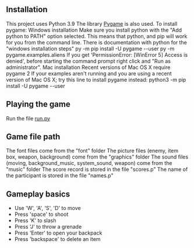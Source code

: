 ## Installation
This project uses Python 3.9
The library [Pygame](https://www.pygame.org) is also used. 
To install pygame:
Windows installation
Make sure you install python with the "Add python to PATH" option selected. This means that python, and pip will work for you from the command line.
There is documentation with python for the "windows installation steps"
py -m pip install -U pygame --user
py -m pygame.examples.aliens
If you get 'PermissionError: [WinError 5] Access is denied', before starting the command prompt right click and "Run as administrator".
Mac installation
Recent versions of Mac OS X require pygame 2
If your examples aren't running and you are using a recent version of Mac OS X; try this line to install pygame instead:
python3 -m pip install -U pygame --user

## Playing the game
Run the file [run.py](https://github.com/jacobghdean/computer_quest/blob/main/run.py)

## Game file path
The font files come from the "font" folder
The picture files (enemy, item box, weapon, background) come from the "graphics" folder
The sound files (moving, background_music, system_sound, weapon) come from the "music" folder
The score record is stored in the file "scores.p"
The name of the participant is stored in the file "names.p"

## Gameplay basics
* Use 'W', 'A', 'S', 'D' to move
* Press 'space' to shoot
* Press 'K' to slash
* Press 'J' to throw a grenade
* Press 'Enter' to open your backpack
* Press 'backspace' to delete an item


